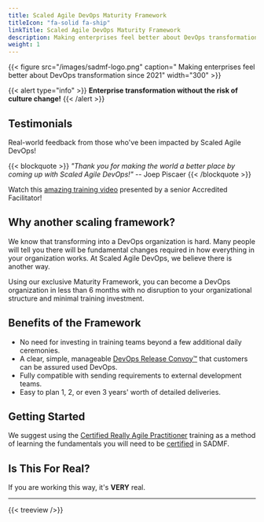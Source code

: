 ```yaml
---
title: Scaled Agile DevOps Maturity Framework
titleIcon: "fa-solid fa-ship"
linkTitle: Scaled Agile DevOps Maturity Framework
description: Making enterprises feel better about DevOps transformation since 2021
weight: 1
---
```


{{< figure src="/images/sadmf-logo.png" caption=" Making enterprises feel better about DevOps transformation since 2021" width="300" >}}

{{< alert type="info" >}}
**Enterprise transformation without the risk of culture change!**
{{< /alert >}}

## Testimonials

Real-world feedback from those who've been impacted by Scaled Agile DevOps!

{{< blockquote >}}
*"Thank you for making the world a better place by coming up with Scaled Agile DevOps!"* -- Joep Piscaer
{{< /blockquote >}}

Watch this [amazing training video](https://youtu.be/zMI2FykK7j4) presented by a senior Accredited Facilitator!

## Why another scaling framework?

We know that transforming into a DevOps organization is hard. Many people will tell you there will be fundamental changes required in how everything in your organization works. At Scaled Agile DevOps, we believe there is another way.

Using our exclusive Maturity Framework, you can become a DevOps organization in less than 6 months with no disruption to your organizational structure and minimal training investment.

## Benefits of the Framework

- No need for investing in training teams beyond a few additional daily ceremonies.
- A clear, simple, manageable [DevOps Release Convoy&trade;](./release-convoy/) that customers can be assured used DevOps.
- Fully compatible with sending requirements to external development teams.
- Easy to plan 1, 2, or even 3 years' worth of detailed deliveries.

## Getting Started

We suggest using the [Certified Really Agile Practitioner](https://www.youtube.com/watch?v=cwbiSCgiZNA) training as a method of learning the fundamentals you will need to be [certified](/certifications) in SADMF.

## Is This For Real?

If you are working this way, it's **VERY** real.

---

{{< treeview />}}
